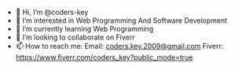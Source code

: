 - 👋 Hi, I’m @coders-key
- 👀 I’m interested in Web Programming And Software Development
- 🌱 I’m currently learning Web Programming
- 💞️ I’m looking to collaborate on Fiverr
- 📫 How to reach me: Email: coders.key.2009@gmail.com
                      Fiverr: https://www.fiverr.com/coders_key?public_mode=true

<!---
coders-key/coders-key is a ✨ special ✨ repository because its `README.md` (this file) appears on your GitHub profile.
You can click the Preview link to take a look at your changes.
--->
